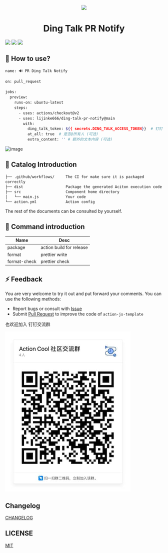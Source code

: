 <p align="center">
  <a href="">
    <img width="140" src="https://avatars.githubusercontent.com/u/73879334?s=200&v=4" />
  </a>
</p>

<h1 align="center">Ding Talk PR Notify</h1>

![](https://img.shields.io/github/workflow/status/actions-cool/action-js-template/CI?style=flat-square)
[![](https://img.shields.io/badge/marketplace-action--js--template-blueviolet?style=flat-square)](https://github.com/marketplace/actions/action-js-template)
[![](https://img.shields.io/github/v/release/actions-cool/action-js-template?style=flat-square&color=orange)](https://github.com/actions-cool/action-js-template/releases)

## 🚀 How to use?

```bash
name: 🔊 PR Ding Talk Notify

on: pull_request

jobs:
  preview:
    runs-on: ubuntu-latest
    steps:
      - uses: actions/checkout@v2
      - uses: lijinke666/ding-talk-pr-notify@main
        with:
          ding_talk_token: ${{ secrets.DING_TALK_ACCESS_TOKEN}}  # 钉钉 webhook token (必填)
          at_all: true  # 是否@所有人 (可选)
          extra_content: '' # 额外的文本内容 (可选)
```

![image](https://user-images.githubusercontent.com/21015895/114188466-c16b6480-997b-11eb-8953-f881cc3a04ee.png)


## 📒 Catalog Introduction

```
├── .github/workflows/     The CI for make sure it is packaged correctly
├── dist                   Package the generated Aciton execution code
├── src                    Component home directory
│   └── main.js            Your code
└── action.yml             Action config
```

The rest of the documents can be consulted by yourself.

## 🤖 Command introduction

| Name | Desc |
| -- | -- |
| package | action build for release |
| format | prettier write |
| format-check | prettier check |

## ⚡ Feedback

You are very welcome to try it out and put forward your comments. You can use the following methods:

- Report bugs or consult with [Issue](https://github.com/actions-cool/action-js-template/issues)
- Submit [Pull Request](https://github.com/actions-cool/action-js-template/pulls) to improve the code of `action-js-template`

也欢迎加入 钉钉交流群

![](https://github.com/actions-cool/resources/blob/main/dingding.jpeg?raw=true)

## Changelog

[CHANGELOG](./CHANGELOG.md)

## LICENSE

[MIT](./LICENSE)
